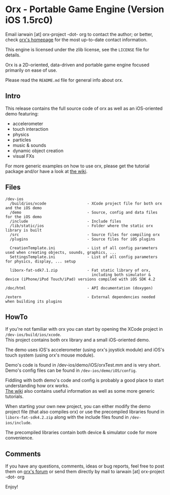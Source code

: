 Orx - Portable Game Engine  (Version iOS 1.5rc0)
================================================

Email iarwain [at] orx-project -dot- org to contact the author; or better, check
[orx's homepage](http://orx-project.org) for the most up-to-date contact information.

This engine is licensed under the zlib license, see the `LICENSE` file for details.

Orx is a 2D-oriented, data-driven and portable game engine focused primarily on ease of use.

Please read the `README.md` file for general info about orx.


Intro
-----

This release contains the full source code of orx as well as an iOS-oriented demo featuring:

- accelerometer
- touch interaction
- physics
- particles
- music & sounds
- dynamic object creation
- visual FXs

For more generic examples on how to use orx, please get the tutorial package and/or have a look at [the wiki](http://wiki.orx-project.org).


Files
-----

    /dev-ios
      /build/ios/xcode                  - XCode project file for both orx and the iOS demo
      /demo                             - Source, config and data files for the iOS demo
      /include                          - Include files
      /lib/static/ios                   - Folder where the static orx library is built
      /src                              - Source files for compiling orx
      /plugins                          - Source files for iOS plugins

      CreationTemplate.ini              - List of all config parameters used when creating objects, sounds, graphics, ...
      SettingsTemplate.ini              - List of all config parameters for physics, display, ... setup

      liborx-fat-sdk7.1.zip             - Fat static library of orx,
                                          including both simulator & device (iPhone/iPod Touch/iPad) versions compiled with iOS SDK 4.2

    /doc/html                           - API documentation (doxygen)

    /extern                             - External dependencies needed when building its plugins


HowTo
-----

If you're not familiar with orx you can start by opening the XCode project in `/dev-ios/build/ios/xcode`.  
This project contains both orx library and a small iOS-oriented demo.

The demo uses iOS's accelerometer (using orx's joystick module) and iOS's touch system (using orx's mouse module).

Demo's code is found in /dev-ios/demo/iOS/orxTest.mm and is very short.  
Demo's config files can be found in `/dev-ios/demo/iOS/config`.

Fiddling with both demo's code and config is probably a good place to start understanding how orx works.  
[The wiki](http://wiki.orx-project.org) also contains useful information as well as some more generic tutorials.

When starting your own new project, you can either modify the demo project file (that also compiles orx) or use
the precompiled libraries found in `liborx-fat-sdk4.2.zip` along with the include files found in `/dev-ios/include`.

The precompiled libraries contain both device & simulator code for more convenience.


Comments
--------

If you have any questions, comments, ideas or bug reports, feel free to post them
on [orx's forum](http://forum.orx-project.org) or send them directly by mail to iarwain [at] orx-project -dot- org


Enjoy!
